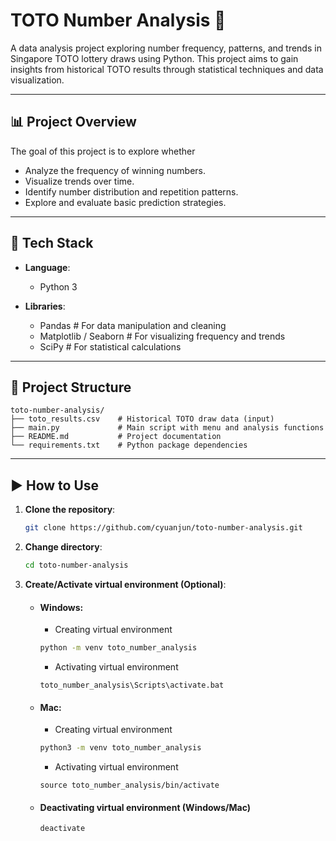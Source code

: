 # TOTO Number Analysis 🎯

A data analysis project exploring number frequency, patterns, and trends in Singapore TOTO lottery draws using Python. This project aims to gain insights from historical TOTO results through statistical techniques and data visualization.

---

## 📊 Project Overview

The goal of this project is to explore whether 
- Analyze the frequency of winning numbers.
- Visualize trends over time.
- Identify number distribution and repetition patterns.
- Explore and evaluate basic prediction strategies.

---

## 🧰 Tech Stack

- **Language**:
    - Python 3

- **Libraries**:
    - Pandas                  # For data manipulation and cleaning
    - Matplotlib / Seaborn    # For visualizing frequency and trends
    - SciPy                   # For statistical calculations

---

## 📁 Project Structure
```
toto-number-analysis/
├── toto_results.csv    # Historical TOTO draw data (input)
├── main.py             # Main script with menu and analysis functions
├── README.md           # Project documentation
└── requirements.txt    # Python package dependencies
```

---

## ▶️ How to Use

1. **Clone the repository**:
    ```bash
    git clone https://github.com/cyuanjun/toto-number-analysis.git
    ```
2. **Change directory**:
    ```bash
    cd toto-number-analysis
    ```
3. **Create/Activate virtual environment (Optional)**:
    
    - #### Windows:

        - Creating virtual environment
        ```bash
        python -m venv toto_number_analysis
        ```

        - Activating virtual environment
        ```
        toto_number_analysis\Scripts\activate.bat
        ```
    - #### Mac:

        - Creating virtual environment
        ```bash
        python3 -m venv toto_number_analysis
        ```

        - Activating virtual environment
        ```
        source toto_number_analysis/bin/activate
        ```

    - #### Deactivating virtual environment (Windows/Mac)
        ```bash
        deactivate
        ```

